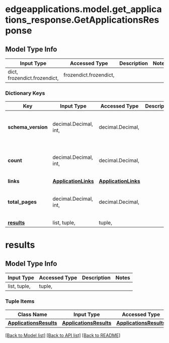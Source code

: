 # edgeapplications.model.get_applications_response.GetApplicationsResponse

## Model Type Info
Input Type | Accessed Type | Description | Notes
------------ | ------------- | ------------- | -------------
dict, frozendict.frozendict,  | frozendict.frozendict,  |  | 

### Dictionary Keys
Key | Input Type | Accessed Type | Description | Notes
------------ | ------------- | ------------- | ------------- | -------------
**schema_version** | decimal.Decimal, int,  | decimal.Decimal,  |  | value must be a 64 bit integer
**count** | decimal.Decimal, int,  | decimal.Decimal,  |  | value must be a 64 bit integer
**links** | [**ApplicationLinks**](ApplicationLinks.md) | [**ApplicationLinks**](ApplicationLinks.md) |  | 
**total_pages** | decimal.Decimal, int,  | decimal.Decimal,  |  | value must be a 64 bit integer
**[results](#results)** | list, tuple,  | tuple,  |  | 

# results

## Model Type Info
Input Type | Accessed Type | Description | Notes
------------ | ------------- | ------------- | -------------
list, tuple,  | tuple,  |  | 

### Tuple Items
Class Name | Input Type | Accessed Type | Description | Notes
------------- | ------------- | ------------- | ------------- | -------------
[**ApplicationsResults**](ApplicationsResults.md) | [**ApplicationsResults**](ApplicationsResults.md) | [**ApplicationsResults**](ApplicationsResults.md) |  | 

[[Back to Model list]](../../README.md#documentation-for-models) [[Back to API list]](../../README.md#documentation-for-api-endpoints) [[Back to README]](../../README.md)

